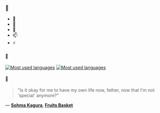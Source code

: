 ### 👋

- 🔭
- 🌱
- 💬
- 📫
- ⚡

#### 🧏

[![Most used languages](https://github-readme-stats-aynah.vercel.app/api/top-langs/?username=aynh&theme=solarized-dark&langs_count=6&layout=compact&hide_title=true)](https://github.com/anuraghazra/github-readme-stats#gh-dark-mode-only)
[![Most used languages](https://github-readme-stats-aynah.vercel.app/api/top-langs/?username=aynh&theme=solarized-light&langs_count=6&layout=compact&hide_title=true)](https://github.com/anuraghazra/github-readme-stats#gh-light-mode-only)

#### 💬

> "Is it okay for me to have my own life now, father, now that I'm not 'special' anymore?"

&mdash; [**Sohma Kagura**](https://myanimelist.net/character.php?q=Sohma%20Kagura&cat=character), [**Fruits Basket**](https://myanimelist.net/search/all?q=Fruits%20Basket&cat=all)
